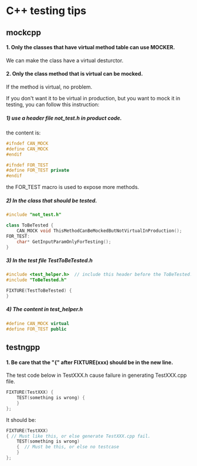 # C++ testing tips

## mockcpp

#### 1. Only the classes that have virtual method table can use MOCKER.
We can make the class have a virtual desturctor.

#### 2. Only the class method that is virtual can be mocked.
If the method is virtual, no problem.

If you don't want it to be virtual in production, but you want to mock it in testing, you can follow this instruction:
##### 1) use a header file not_test.h in product code.
the content is:
``` c++
#ifndef CAN_MOCK
#define CAN_MOCK
#endif

#ifndef FOR_TEST
#define FOR_TEST private
#endif
```
the FOR_TEST macro is used to expose more methods.

##### 2) In the class that should be tested.
``` c++
#include "not_test.h"

class ToBeTested {
    CAN_MOCK void ThisMethodCanBeMockedButNotVirtualInProduction();
FOR_TEST:
    char* GetInputParamOnlyForTesting();
}
```

##### 3) In the test file TestToBeTested.h
``` c++
#include <test_helper.h>  // include this header before the ToBeTested.h
#include "ToBeTested.h"

FIXTURE(TestToBeTested) {
}
```

##### 4) The content in test_helper.h
``` c++
#define CAN_MOCK virtual
#define FOR_TEST public
```

## testngpp

#### 1. Be care that the "{" after FIXTURE(xxx) should be in the new line.
The test code below in TestXXX.h cause failure in generating TestXXX.cpp file.
``` c++
FIXTURE(TestXXX) {
    TEST(something is wrong) {
    }
};
```
It should be:
``` c++
FIXTURE(TestXXX)
{ // Must like this, or else generate TestXXX.cpp fail.
    TEST(something is wrong) 
    {  // Must be this, or else no testcase
    }
};
```